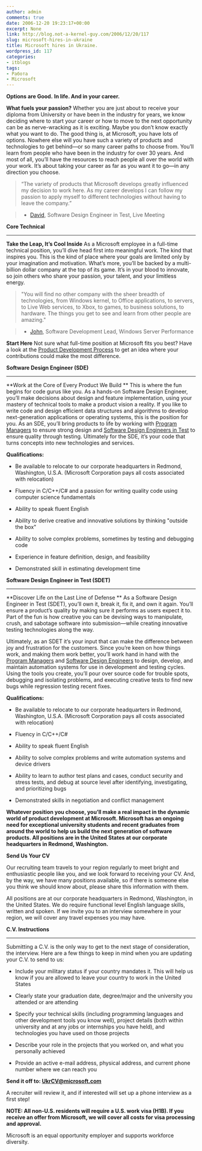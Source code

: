 ```yaml
---
author: admin
comments: true
date: 2006-12-20 19:23:17+00:00
excerpt: None
link: http://blog.not-a-kernel-guy.com/2006/12/20/117
slug: microsoft-hires-in-ukraine
title: Microsoft hires in Ukraine.
wordpress_id: 117
categories:
- itblogs
tags:
- Работа
- Microsoft
---
```


**Options are Good.**
**In life. And in your career.**

**What fuels your passion?**
Whether you are just about to receive your diploma from University or have been in the industry for years, we know deciding where to start your career or how to move to the next opportunity can be as nerve-wracking as it is exciting. Maybe you don’t know exactly what you want to do. The good thing is, at Microsoft, you have lots of options. Nowhere else will you have such a variety of products and technologies to get behind—or so many career paths to choose from. You’ll learn from people who have been in the industry for over 30 years. And most of all, you’ll have the resources to reach people all over the world with your work. It’s about taking your career as far as you want it to go—in any direction you choose. 



> “The variety of products that Microsoft develops greatly influenced my decision to work here. As my career develops I can follow my passion to apply myself to different technologies without having to leave the company.”

> - [David](http://www.microsoft.com/college/meet_david.mspx), Software Design Engineer in Test, Live Meeting




**Core Technical**

* * *



**Take the Leap, It’s Cool Inside**
As a Microsoft employee in a full-time technical position, you’ll dive head first into meaningful work. The kind that inspires you. This is the kind of place where your goals are limited only by your imagination and motivation. What’s more, you’ll be backed by a multi-billion dollar company at the top of its game. It’s in your blood to innovate, so join others who share your passion, your talent, and your limitless energy.



> "You will find no other company with the sheer breadth of technologies, from Windows kernel, to Office applications, to servers, to Live Web services, to Xbox, to games, to business solutions, to hardware. The things you get to see and learn from other people are amazing."

> - [John](http://www.microsoft.com/college/meet_john.mspx), Software Development Lead, Windows Server Performance



**Start Here**
Not sure what full-time position at Microsoft fits you best? Have a look at the [Product Development Process](http://www.microsoft.com/college/fyp_prodcycle.aspx) to get an idea where your contributions could make the most difference. 

**Software Design Engineer (SDE)**

* * *



**Work at the Core of Every Product We Build **
This is where the fun begins for code gurus like you. As a hands-on Software Design Engineer, you’ll make decisions about design and feature implementation, using your mastery of technical tools to make a product vision a reality. If you like to write code and design efficient data structures and algorithms to develop next-generation applications or operating systems, this is the position for you. As an SDE, you’ll bring products to life by working with [Program Managers](http://www.microsoft.com/college/ft_pm.mspx) to ensure strong design and [Software Design Engineers in Test](http://www.microsoft.com/college/ft_softdesengtest.mspx) to ensure quality through testing. Ultimately for the SDE, it’s your code that turns concepts into new technologies and services. 

**Qualifications:**




	
  * Be available to relocate to our corporate headquarters in Redmond, Washington, U.S.A. (Microsoft Corporation pays all costs associated with relocation)

	
  * Fluency in C/C++/C# and a passion for writing quality code using computer science fundamentals

	
  * Ability to speak fluent English

	
  * Ability to derive creative and innovative solutions by thinking "outside the box"

	
  * Ability to solve complex problems, sometimes by testing and debugging code

	
  * Experience in feature definition, design, and feasibility

	
  * Demonstrated skill in estimating development time



**Software Design Engineer in Test (SDET)**

* * *



**Discover Life on the Last Line of Defense **
As a Software Design Engineer in Test (SDET), you’ll own it, break it, fix it, and own it again. You’ll ensure a product’s quality by making sure it performs as users expect it to. Part of the fun is how creative you can be devising ways to manipulate, crush, and sabotage software into submission—while creating innovative testing technologies along the way. 

Ultimately, as an SDET it’s your input that can make the difference between joy and frustration for the customers. Since you’re keen on how things work, and making them work better, you’ll work hand in hand with the [Program Managers](http://www.microsoft.com/college/ft_pm.mspx) and [Software Design Engineers](http://www.microsoft.com/college/ft_softdeseng.mspx) to design, develop, and maintain automation systems for use in development and testing cycles. Using the tools you create, you’ll pour over source code for trouble spots, debugging and isolating problems, and executing creative tests to find new bugs while regression testing recent fixes. 

**Qualifications:**




	
  * Be available to relocate to our corporate headquarters in Redmond, Washington, U.S.A. (Microsoft Corporation pays all costs associated with relocation)

	
  * Fluency in C/C++/C#

	
  * Ability to speak fluent English

	
  * Ability to solve complex problems and write automation systems and device drivers

	
  * Ability to learn to author test plans and cases, conduct security and stress tests, and debug at source level after identifying, investigating, and prioritizing bugs

	
  * Demonstrated skills in negotiation and conflict management



**Whatever position you choose, you’ll make a real impact in the dynamic world of product development at Microsoft. Microsoft has an ongoing need for exceptional university students and recent graduates from around the world to help us build the next generation of software products. All positions are in the United States at our corporate headquarters in Redmond, Washington.**

**Send Us Your CV**

Our recruiting team travels to your region regularly to meet bright and enthusiastic people like you, and we look forward to receiving your CV. And, by the way, we have many positions available, so if there is someone else you think we should know about, please share this information with them.

All positions are at our corporate headquarters in Redmond, Washington, in the United States. We do require functional level English language skills, written and spoken. If we invite you to an interview somewhere in your region, we will cover any travel expenses you may have.

**C.V. Instructions**

* * *



Submitting a C.V. is the only way to get to the next stage of consideration, the interview. Here are a few things to keep in mind when you are updating your C.V. to send to us:




	
  * Include your military status if your country mandates it. This will help us know if you are allowed to leave your country to work in the United States

	
  * Clearly state your graduation date, degree/major and the university you attended or are attending

	
  * Specify your technical skills (including programming languages and other development tools you know well), project details (both within university and at any jobs or internships you have held), and technologies you have used on those projects

	
  * Describe your role in the projects that you worked on, and what you personally achieved

	
  * Provide an active e-mail address, physical address, and current phone number where we can reach you



**Send it off to: [UkrCV@microsoft.com](mailto:UkrCV@microsoft.com)**

A recruiter will review it, and if interested will set up a phone interview as a first step!

**NOTE: All non-U.S. residents will require a U.S. work visa (H1B). If you receive an offer from Microsoft, we will cover all costs for visa processing and approval.**

Microsoft is an equal opportunity employer and supports workforce diversity.

